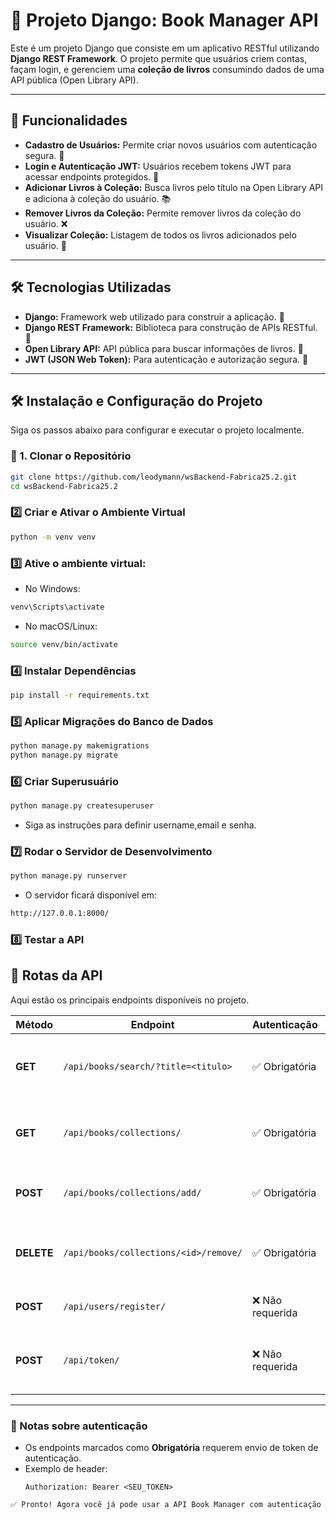 # 🚀 Projeto Django: Book Manager API

Este é um projeto Django que consiste em um aplicativo RESTful utilizando **Django REST Framework**. O projeto permite que usuários criem contas, façam login, e gerenciem uma **coleção de livros** consumindo dados de uma API pública (Open Library API).  

---

## 🌟 Funcionalidades

- **Cadastro de Usuários:** Permite criar novos usuários com autenticação segura. 👤  
- **Login e Autenticação JWT:** Usuários recebem tokens JWT para acessar endpoints protegidos. 🔑  
- **Adicionar Livros à Coleção:** Busca livros pelo título na Open Library API e adiciona à coleção do usuário. 📚  
- **Remover Livros da Coleção:** Permite remover livros da coleção do usuário. ❌  
- **Visualizar Coleção:** Listagem de todos os livros adicionados pelo usuário. 📝  

---

## 🛠️ Tecnologias Utilizadas

- **Django:** Framework web utilizado para construir a aplicação. 🐍  
- **Django REST Framework:** Biblioteca para construção de APIs RESTful. 🔧  
- **Open Library API:** API pública para buscar informações de livros. 📖  
- **JWT (JSON Web Token):** Para autenticação e autorização segura. 🔐  

---

## 🛠️ Instalação e Configuração do Projeto  

Siga os passos abaixo para configurar e executar o projeto localmente.

### 🔄 1. Clonar o Repositório

```bash
git clone https://github.com/leodymann/wsBackend-Fabrica25.2.git
cd wsBackend-Fabrica25.2
```

### 2️⃣ Criar e Ativar o Ambiente Virtual

```bash
python -m venv venv
```

### 3️⃣ Ative o ambiente virtual:

- No Windows:
```bash
venv\Scripts\activate
```
- No macOS/Linux:
```bash
source venv/bin/activate
```

### 4️⃣ Instalar Dependências

```bash
pip install -r requirements.txt
```

### 5️⃣ Aplicar Migrações do Banco de Dados

```bash
python manage.py makemigrations
python manage.py migrate
```

### 6️⃣ Criar Superusuário

```bash
python manage.py createsuperuser
```
- Siga as instruções para definir username,email e senha.

### 7️⃣ Rodar o Servidor de Desenvolvimento
```bash
python manage.py runserver
```
- O servidor ficará disponível em:
```bash
http://127.0.0.1:8000/
```

### 8️⃣ Testar a API
## 📌 Rotas da API

Aqui estão os principais endpoints disponíveis no projeto.

| Método | Endpoint                                          | Autenticação      | Descrição |
|--------|---------------------------------------------------|-------------------|-----------|
| **GET**    | `/api/books/search/?title=<titulo>`                | ✅ Obrigatória    | Busca livros na Open Library a partir de um título. |
| **GET**    | `/api/books/collections/`                          | ✅ Obrigatória    | Lista todos os livros da coleção do usuário autenticado. |
| **POST**   | `/api/books/collections/add/`                      | ✅ Obrigatória    | Adiciona um livro à coleção do usuário. |
| **DELETE** | `/api/books/collections/<id>/remove/`              | ✅ Obrigatória    | Remove um livro específico da coleção do usuário. |
| **POST**   | `/api/users/register/`                             | ❌ Não requerida | Registra um novo usuário. |
| **POST**   | `/api/token/`                                      | ❌ Não requerida | Gera token de autenticação (JWT ou SimpleJWT). |

---

### 🔑 Notas sobre autenticação
- Os endpoints marcados como **Obrigatória** requerem envio de token de autenticação.  
- Exemplo de header:  
  ```http
  Authorization: Bearer <SEU_TOKEN>

```bash
✅ Pronto! Agora você já pode usar a API Book Manager com autenticação JWT e gerenciamento de coleção de livros.
```
